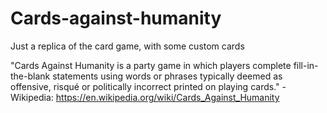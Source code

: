 # Cards-against-humanity
Just a replica of the card game, with some custom cards

"Cards Against Humanity is a party game in which players complete fill-in-the-blank statements using words or phrases typically deemed as offensive, risqué or politically incorrect printed on playing cards." - Wikipedia: https://en.wikipedia.org/wiki/Cards_Against_Humanity
